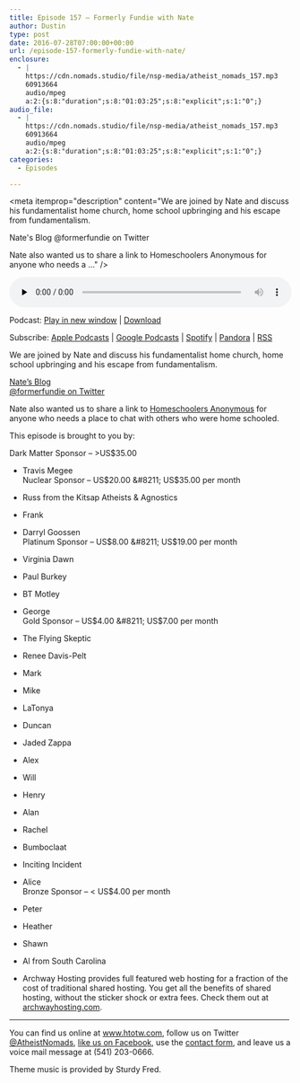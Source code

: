```yaml
---
title: ﻿Episode 157 – Formerly Fundie with Nate
author: Dustin
type: post
date: 2016-07-28T07:00:00+00:00
url: /﻿episode-157-formerly-fundie-with-nate/
enclosure:
  - |
    https://cdn.nomads.studio/file/nsp-media/atheist_nomads_157.mp3
    60913664
    audio/mpeg
    a:2:{s:8:"duration";s:8:"01:03:25";s:8:"explicit";s:1:"0";}
audio_file:
  - |
    https://cdn.nomads.studio/file/nsp-media/atheist_nomads_157.mp3
    60913664
    audio/mpeg
    a:2:{s:8:"duration";s:8:"01:03:25";s:8:"explicit";s:1:"0";}
categories:
  - Episodes

---
```

<div itemscope itemtype="http://schema.org/AudioObject">
  <meta itemprop="name" content="﻿Episode 157 &#8211; Formerly Fundie with Nate" />
  
  <meta itemprop="uploadDate" content="2016-07-28T01:00:00-06:00" />
  
  <meta itemprop="encodingFormat" content="audio/mpeg" />
  
  <meta itemprop="duration" content="PT1H03M25S" />
  
  <meta itemprop="description" content="We are joined by Nate and discuss his fundamentalist home church, home school upbringing and his escape from fundamentalism.

Nate's Blog
@formerfundie on Twitter

Nate also wanted us to share a link to Homeschoolers Anonymous for anyone who needs a ..." />
  
  <meta itemprop="contentUrl" content="https://dts.podtrac.com/redirect.mp3/cdn.nomads.studio/file/nsp-media/atheist_nomads_157.mp3" />
  
  <meta itemprop="contentSize" content="58.1" />
  </p> 
  
  <div class="powerpress_player" id="powerpress_player_8416">
    <audio class="wp-audio-shortcode" id="audio-5074-160" preload="none" style="width: 100%;" controls="controls"><source type="audio/mpeg" src="https://dts.podtrac.com/redirect.mp3/cdn.nomads.studio/file/nsp-media/atheist_nomads_157.mp3?_=160" /><a href="https://dts.podtrac.com/redirect.mp3/cdn.nomads.studio/file/nsp-media/atheist_nomads_157.mp3">https://dts.podtrac.com/redirect.mp3/cdn.nomads.studio/file/nsp-media/atheist_nomads_157.mp3</a></audio>
  </div>
</div>

<p class="powerpress_links powerpress_links_mp3">
  Podcast: <a href="https://dts.podtrac.com/redirect.mp3/cdn.nomads.studio/file/nsp-media/atheist_nomads_157.mp3" class="powerpress_link_pinw" target="_blank" title="Play in new window" onclick="return powerpress_pinw('https://htotw.com/?powerpress_pinw=5074-podcast');" rel="nofollow">Play in new window</a> | <a href="https://dts.podtrac.com/redirect.mp3/cdn.nomads.studio/file/nsp-media/atheist_nomads_157.mp3" class="powerpress_link_d" title="Download" rel="nofollow" download="atheist_nomads_157.mp3">Download</a>
</p>

<p class="powerpress_links powerpress_subscribe_links">
  Subscribe: <a href="https://podcasts.apple.com/us/podcast/humanists-take-on-the-world/id530050098?mt=2&ls=1" class="powerpress_link_subscribe powerpress_link_subscribe_itunes" target="_blank" title="Subscribe on Apple Podcasts" rel="nofollow">Apple Podcasts</a> | <a href="https://www.google.com/podcasts?feed=aHR0cDovL2F0aGVpc3Rub21hZHMubGlic3luLmNvbS9yc3M%3D" class="powerpress_link_subscribe powerpress_link_subscribe_googleplay" target="_blank" title="Subscribe on Google Podcasts" rel="nofollow">Google Podcasts</a> | <a href="https://open.spotify.com/show/3LzK2xZGike6Tc1GEMtMbr?si=LieN9SNuTpq96smuaUsH8A" class="powerpress_link_subscribe powerpress_link_subscribe_spotify" target="_blank" title="Subscribe on Spotify" rel="nofollow">Spotify</a> | <a href="https://www.pandora.com/podcast/atheist-nomads/PC:10122?corr=62071012&part=ug" class="powerpress_link_subscribe powerpress_link_subscribe_pandora" target="_blank" title="Subscribe on Pandora" rel="nofollow">Pandora</a> | <a href="https://htotw.com/feed/podcast/" class="powerpress_link_subscribe powerpress_link_subscribe_rss" target="_blank" title="Subscribe via RSS" rel="nofollow">RSS</a>
</p>

We are joined by Nate and discuss his fundamentalist home church, home school upbringing and his escape from fundamentalism.

<a href="http://formerlyfundamentalist.org/" target="_blank" rel="noopener noreferrer">Nate&#8217;s Blog</a>  
<a href="https://twitter.com/formerfundie" target="_blank" rel="noopener noreferrer">@formerfundie on Twitter</a>

Nate also wanted us to share a link to <a href="https://homeschoolersanonymous.org/" target="_blank" rel="noopener noreferrer">Homeschoolers Anonymous</a> for anyone who needs a place to chat with others who were home schooled.

This episode is brought to you by:

Dark Matter Sponsor &#8211; >US$35.00  
* Travis Megee  
Nuclear Sponsor &#8211; US$20.00 &#8211; US$35.00 per month  
* Russ from the Kitsap Atheists & Agnostics  
* Frank  
* Darryl Goossen  
Platinum Sponsor &#8211; US$8.00 &#8211; US$19.00 per month  
* Virginia Dawn  
* Paul Burkey  
* BT Motley  
* George  
Gold Sponsor &#8211; US$4.00 &#8211; US$7.00 per month  
* The Flying Skeptic  
* Renee Davis-Pelt  
* Mark  
* Mike  
* LaTonya  
* Duncan  
* Jaded Zappa  
* Alex  
* Will  
* Henry  
* Alan  
* Rachel  
* Bumboclaat  
* Inciting Incident  
* Alice  
Bronze Sponsor &#8211; < US$4.00 per month  
* Peter  
* Heather  
* Shawn  
* Al from South Carolina

* Archway Hosting provides full featured web hosting for a fraction of the cost of traditional shared hosting. You get all the benefits of shared hosting, without the sticker shock or extra fees. Check them out at <a href="http://archwayhosting.com/" target="_blank" rel="noopener noreferrer">archwayhosting.com</a>.

<hr width="500" />

You can find us online at <a href="https://www.htotw.com/" target="_blank" rel="noopener noreferrer">www.htotw.com</a>, follow us on Twitter <a href="https://htotw.com/twitter" target="_blank" rel="noopener noreferrer">@AtheistNomads</a>, <a href="https://htotw.com/facebook" target="_blank" rel="noopener noreferrer">like us on Facebook</a>, use the [contact form](https://htotw.com/contact), and leave us a voice mail message at (541) 203-0666.

Theme music is provided by Sturdy Fred.
